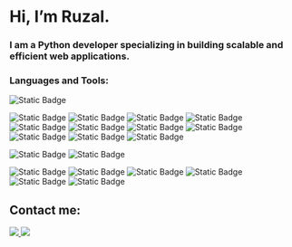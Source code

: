 Hi, I’m Ruzal.
========================
### I am a Python developer specializing in building scalable and efficient web applications.

### Languages and Tools:
![Static Badge](https://img.shields.io/badge/Python-3776AB?logo=Python&logoColor=white)

![Static Badge](https://img.shields.io/badge/Docker-2496ED?logo=Docker&logoColor=white)
![Static Badge](https://img.shields.io/badge/PostgreSQL-4169E1?logo=PostgreSQL&logoColor=white)
![Static Badge](https://img.shields.io/badge/MySQL-4479A1?logo=MySQL&logoColor=white)
![Static Badge](https://img.shields.io/badge/Git-F05032?logo=Git&logoColor=white)
![Static Badge](https://img.shields.io/badge/Nginx-009639?logo=Nginx&logoColor=white)
![Static Badge](https://img.shields.io/badge/Gunicorn-499848?logo=Gunicorn&logoColor=white)
![Static Badge](https://img.shields.io/badge/Unittest-3776AB?logo=python&logoColor=white)
![Static Badge](https://img.shields.io/badge/Pytest-0A9EDC?logo=Pytest&logoColor=white)
![Static Badge](https://img.shields.io/badge/Celery-37814A?logo=celery&logoColor=white) 
![Static Badge](https://img.shields.io/badge/Poetry-60A5FA?logo=poetry&logoColor=white) 
![Static Badge](https://img.shields.io/badge/Redis-DC382D?logo=redis&logoColor=white)

![Static Badge](https://img.shields.io/badge/Django-006600?logo=django) 
![Static Badge](https://img.shields.io/badge/FastAPI-009688?logo=fastapi&logoColor=white)

![Static Badge](https://img.shields.io/badge/Visual%20Studio%20Code%20-007ACC?logo=Visual%20Studio%20Code&logoColor=white)
![Static Badge](https://img.shields.io/badge/PyCharm-000000?logo=pycharm&logoColor=white)
![Static Badge](https://img.shields.io/badge/pgAdmin-4479A1?logo=PostgreSQL&logoColor=white)
![Static Badge](https://img.shields.io/badge/MySQL%20Workbench-4479A1?logo=mysql&logoColor=white)
![Static Badge](https://img.shields.io/badge/Postman-FF6C37?logo=Postman&logoColor=white)
![Static Badge](https://img.shields.io/badge/Swagger-85EA2D?logo=swagger&logoColor=white)


Contact me:
-------------------------
<a href="https://t.me/MrRuzal"><img src="https://img.shields.io/badge/Telegram-26A5E4?style=for-the-badge&logo=Telegram&logoColor=white&link=https://t.me/MrRuzal" /> 
<a href="mailto:ruzal.zakiroff@gmail.com"><img src="https://img.shields.io/badge/Gmail-EA4335?style=for-the-badge&logo=Gmail&logoColor=white&link=mailto:ruzal.zakiroff@gmail.com" />
